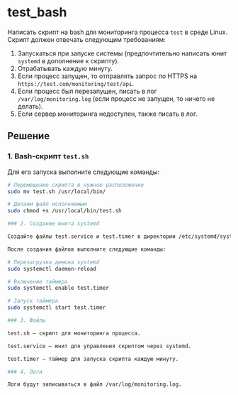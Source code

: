 # test_bash

Написать скрипт на bash для мониторинга процесса `test` в среде Linux. Скрипт должен отвечать следующим требованиям:

1. Запускаться при запуске системы (предпочтительно написать юнит `systemd` в дополнение к скрипту).
2. Отрабатывать каждую минуту.
3. Если процесс запущен, то отправлять запрос по HTTPS на `https://test.com/monitoring/test/api`.
4. Если процесс был перезапущен, писать в лог `/var/log/monitoring.log` (если процесс не запущен, то ничего не делать).
5. Если сервер мониторинга недоступен, также писать в лог.

## Решение

### 1. Bash-скрипт `test.sh`

Для его запуска выполните следующие команды:

```bash
# Перемещение скрипта в нужное расположение
sudo mv test.sh /usr/local/bin/

# Делаем файл исполняемым
sudo chmod +x /usr/local/bin/test.sh

### 2. Создание юнита systemd

Создайте файлы test.service и test.timer в директории /etc/systemd/system.

После создания файлов выполните следующие команды:

# Перезагрузка демона systemd
sudo systemctl daemon-reload

# Включение таймера
sudo systemctl enable test.timer

# Запуск таймера
sudo systemctl start test.timer

### 3. Файлы

test.sh — скрипт для мониторинга процесса.

test.service — юнит для управления скриптом через systemd.

test.timer — таймер для запуска скрипта каждую минуту.

### 4. Логи

Логи будут записываться в файл /var/log/monitoring.log.
